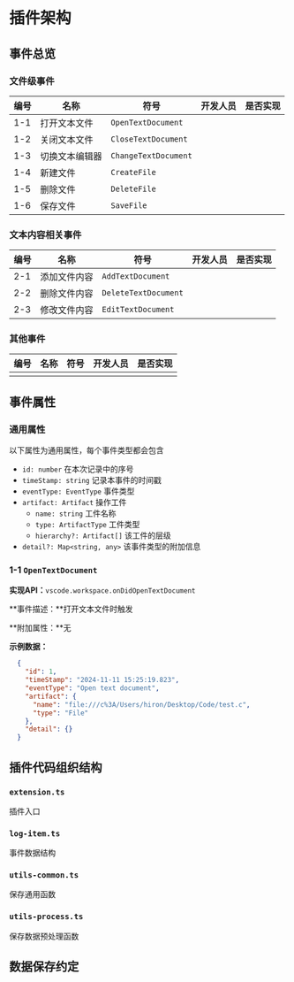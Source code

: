 # 插件架构

## 事件总览

### 文件级事件

| 编号 | 名称           | 符号                 | 开发人员 | 是否实现 |
| ---- | -------------- | -------------------- | -------- | -------- |
| 1-1  | 打开文本文件   | `OpenTextDocument`   |          |          |
| 1-2  | 关闭文本文件   | `CloseTextDocument`  |          |          |
| 1-3  | 切换文本编辑器 | `ChangeTextDocument` |          |          |
| 1-4  | 新建文件       | `CreateFile`         |          |          |
| 1-5  | 删除文件       | `DeleteFile`         |          |          |
| 1-6  | 保存文件       | `SaveFile`           |          |          |

### 文本内容相关事件

| 编号 | 名称         | 符号                 | 开发人员 | 是否实现 |
| ---- | ------------ | -------------------- | -------- | -------- |
| 2-1  | 添加文件内容 | `AddTextDocument`    |          |          |
| 2-2  | 删除文件内容 | `DeleteTextDocument` |          |          |
| 2-3  | 修改文件内容 | `EditTextDocument`   |          |          |

### 其他事件

| 编号 | 名称 | 符号 | 开发人员 | 是否实现 |
| ---- | ---- | ---- | -------- | -------- |
|      |      |      |          |          |

## 事件属性

### 通用属性

以下属性为通用属性，每个事件类型都会包含

- `id: number`  在本次记录中的序号
- `timeStamp: string`  记录本事件的时间戳
- `eventType: EventType`  事件类型
- `artifact: Artifact`  操作工件
  - `name: string` 工件名称
  - `type: ArtifactType` 工件类型 
  - `hierarchy?: Artifact[]` 该工件的层级
- `detail?: Map<string, any>` 该事件类型的附加信息

### 1-1 `OpenTextDocument`

**实现API：**`vscode.workspace.onDidOpenTextDocument`

**事件描述：**打开文本文件时触发

**附加属性：**无

**示例数据：**

```json
  {
    "id": 1,
    "timeStamp": "2024-11-11 15:25:19.823",
    "eventType": "Open text document",
    "artifact": {
      "name": "file:///c%3A/Users/hiron/Desktop/Code/test.c",
      "type": "File"
    },
    "detail": {}
  }
```

## 插件代码组织结构

### `extension.ts`

插件入口

### `log-item.ts`

事件数据结构

### `utils-common.ts`

保存通用函数

### `utils-process.ts`

保存数据预处理函数

## 数据保存约定

